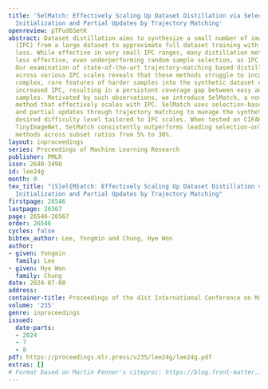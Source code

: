 ```yaml
---
title: 'SelMatch: Effectively Scaling Up Dataset Distillation via Selection-Based
  Initialization and Partial Updates by Trajectory Matching'
openreview: pTFud6SetK
abstract: Dataset distillation aims to synthesize a small number of images per class
  (IPC) from a large dataset to approximate full dataset training with minimal performance
  loss. While effective in very small IPC ranges, many distillation methods become
  less effective, even underperforming random sample selection, as IPC increases.
  Our examination of state-of-the-art trajectory-matching based distillation methods
  across various IPC scales reveals that these methods struggle to incorporate the
  complex, rare features of harder samples into the synthetic dataset even with the
  increased IPC, resulting in a persistent coverage gap between easy and hard test
  samples. Motivated by such observations, we introduce SelMatch, a novel distillation
  method that effectively scales with IPC. SelMatch uses selection-based initialization
  and partial updates through trajectory matching to manage the synthetic dataset’s
  desired difficulty level tailored to IPC scales. When tested on CIFAR-10/100 and
  TinyImageNet, SelMatch consistently outperforms leading selection-only and distillation-only
  methods across subset ratios from 5% to 30%.
layout: inproceedings
series: Proceedings of Machine Learning Research
publisher: PMLR
issn: 2640-3498
id: lee24g
month: 0
tex_title: "{S}el{M}atch: Effectively Scaling Up Dataset Distillation via Selection-Based
  Initialization and Partial Updates by Trajectory Matching"
firstpage: 26546
lastpage: 26567
page: 26546-26567
order: 26546
cycles: false
bibtex_author: Lee, Yongmin and Chung, Hye Won
author:
- given: Yongmin
  family: Lee
- given: Hye Won
  family: Chung
date: 2024-07-08
address:
container-title: Proceedings of the 41st International Conference on Machine Learning
volume: '235'
genre: inproceedings
issued:
  date-parts:
  - 2024
  - 7
  - 8
pdf: https://proceedings.mlr.press/v235/lee24g/lee24g.pdf
extras: []
# Format based on Martin Fenner's citeproc: https://blog.front-matter.io/posts/citeproc-yaml-for-bibliographies/
---
```

